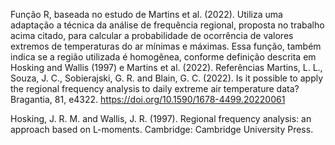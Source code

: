 Função R, baseada no estudo de Martins et al. (2022).
Utiliza uma adaptação a técnica da análise de frequência regional, proposta no trabalho acima citado, para calcular a probabilidade de ocorrência de valores extremos de temperaturas do ar mínimas e máximas.
Essa função, também indica se a região utilizada é homogênea, conforme definição descrita em Hosking and Wallis (1997) e Martins et al. (2022).
Referências
Martins, L. L., Souza, J. C., Sobierajski, G. R. and Blain, G. C. (2022). Is it possible to apply the regional frequency analysis to daily
extreme air temperature data? Bragantia, 81, e4322. https://doi.org/10.1590/1678-4499.20220061

Hosking, J. R. M. and Wallis, J. R. (1997). Regional frequency analysis: an approach based on L-moments. Cambridge: Cambridge
University Press.
